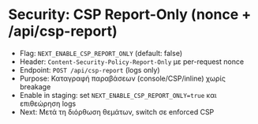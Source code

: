 # Security: CSP Report-Only (nonce + /api/csp-report)

- Flag: `NEXT_ENABLE_CSP_REPORT_ONLY` (default: false)
- Header: `Content-Security-Policy-Report-Only` με per-request nonce
- Endpoint: `POST /api/csp-report` (logs only)
- Purpose: Καταγραφή παραβάσεων (console/CSP/inline) χωρίς breakage
- Enable in staging: set `NEXT_ENABLE_CSP_REPORT_ONLY=true` και επιθεώρηση logs
- Next: Μετά τη διόρθωση θεμάτων, switch σε enforced CSP